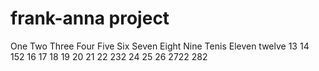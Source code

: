 # frank-anna project
One
Two
Three
Four
Five
Six
Seven
Eight
Nine
Tenis 
Eleven
twelve
13 
14
152
16
17
18
19
20
21
22
232
24
25
26
2722
282
